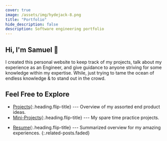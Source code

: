 ```yaml
---
cover: true
image: /assets/img/hydejack-8.png
title: "Portfolio"
hide_description: false
description: Software engineering portfolio
---
```


## Hi, I'm Samuel 🎉

I created this personal website to keep track of my projects, talk about my experience as an Engineer, 
and give guidance to anyone striving for some knowledge within my expertise. 
While, just trying to tame the ocean of endless knowledge & to stand out in the crowd.



## Feel Free to Explore

<!-- * [Blog]{:.heading.flip-title} --- Just a glimpse into my engineering career. -->
* [Projects]{:.heading.flip-title} ---  Overview of my assorted end product ideas.
* [Mini-Projects]{:.heading.flip-title} ---  My spare time practice projects.
<!-- * [Certifications]{:.heading.flip-title} --- A few achievements, but rare ones. -->
* [Resume]{:.heading.flip-title} --- Summarized overview for my amazing experiences.
{:.related-posts.faded}

<!-- [blog]: blog-posts/ -->
[projects]: projects/
[mini-projects]: mini-projects/
<!-- [certifications]: certifications/ -->
[resume]: resume/

